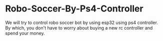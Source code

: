 # Robo-Soccer-By-Ps4-Controller
We will try to control robo soccer bot by using esp32 using ps4 controller. By which, you don't have to worry about buying a new rc controller and spend your money.
